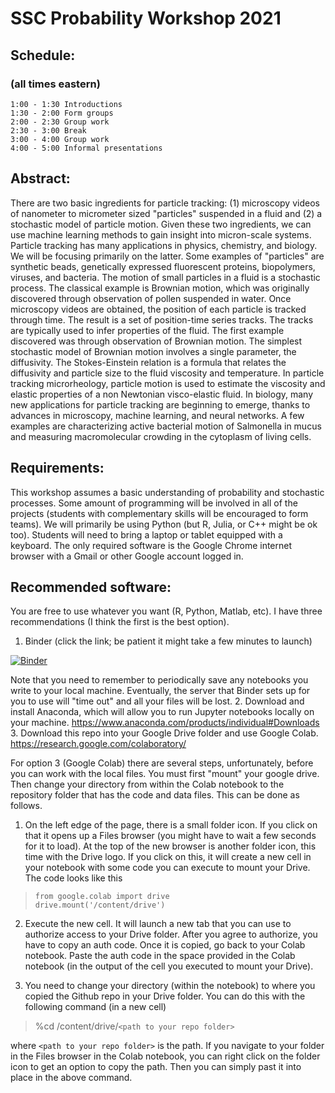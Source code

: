 # SSC Probability Workshop 2021

## Schedule:
### (all times eastern)
    1:00 - 1:30 Introductions
    1:30 - 2:00 Form groups
    2:00 - 2:30 Group work
    2:30 - 3:00 Break
    3:00 - 4:00 Group work
    4:00 - 5:00 Informal presentations

## Abstract:
There are two basic ingredients for particle tracking: (1) microscopy videos of nanometer to micrometer sized "particles" suspended in a fluid and (2) a stochastic model of particle motion. Given these two ingredients, we can use machine learning methods to gain insight into micron-scale systems. Particle tracking has many applications in physics, chemistry, and biology. We will be focusing primarily on the latter. Some examples of "particles" are synthetic beads, genetically expressed fluorescent proteins, biopolymers, viruses, and bacteria. The motion of small particles in a fluid is a stochastic process. The classical example is Brownian motion, which was originally discovered through observation of pollen suspended in water. Once microscopy videos are obtained, the position of each particle is tracked through time. The result is a set of position-time series tracks. The tracks are typically used to infer properties of the fluid. The first example discovered was through observation of Brownian motion. The simplest stochastic model of Brownian motion involves a single parameter, the diffusivity. The Stokes-Einstein relation is a formula that relates the diffusivity and particle size to the fluid viscosity and temperature. In particle tracking microrheology, particle motion is used to estimate the viscosity and elastic properties of a non Newtonian visco-elastic fluid. In biology, many new applications for particle tracking are beginning to emerge, thanks to advances in microscopy, machine learning, and neural networks. A few examples are characterizing active bacterial motion of Salmonella in mucus and measuring macromolecular crowding in the cytoplasm of living cells.

## Requirements: 
This workshop assumes a basic understanding of probability and stochastic processes. Some amount of programming will be involved in all of the projects (students with complementary skills will be encouraged to form teams). We will primarily be using Python (but R, Julia, or C++ might be ok too). Students will need to bring a laptop or tablet equipped with a keyboard. The only required software is the Google Chrome internet browser with a Gmail or other Google account logged in. 

## Recommended software:
You are free to use whatever you want (R, Python, Matlab, etc). I have three recommendations (I think the first is the best option).
  1. Binder (click the link; be patient it might take a few minutes to launch)

  [![Binder](https://mybinder.org/badge_logo.svg)](https://mybinder.org/v2/gh/newby-jay/SSC_Workshop_2021/HEAD)

  Note that you need to remember to periodically save any notebooks you write to your local machine. Eventually, the server that Binder sets up for you to use will "time out" and all your files will be lost.
  2. Download and install Anaconda, which will allow you to run Jupyter notebooks locally on your machine. https://www.anaconda.com/products/individual#Downloads
  3. Download this repo into your Google Drive folder and use Google Colab. https://research.google.com/colaboratory/

For option 3 (Google Colab) there are several steps, unfortunately, before you can work with the local files. You must first "mount" your google drive. Then change your directory from within the Colab notebook to the repository folder that has the code and data files. This can be done as follows.

  1. On the left edge of the page, there is a small folder icon. If you click on that it opens up a Files browser (you might have to wait a few seconds for it to load). At the top of the new browser is another folder icon, this time with the Drive logo. If you click on this, it will create a new cell in your notebook with some code you can execute to mount your Drive. The code looks like this

>     from google.colab import drive
>     drive.mount('/content/drive')

  2. Execute the new cell. It will launch a new tab that you can use to authorize access to your Drive folder. After you agree to authorize, you have to copy an auth code. Once it is copied, go back to your Colab notebook. Paste the auth code in the space provided in the Colab notebook (in the output of the cell you executed to mount your Drive).

  3. You need to change your directory (within the notebook) to where you copied the Github repo in your Drive folder. You can do this with the following command (in a new cell)

  >   %cd /content/drive/`<path to your repo folder>`

  where `<path to your repo folder>` is the path. If you navigate to your folder in the Files browser in the Colab notebook, you can right click on the folder icon to get an option to copy the path. Then you can simply past it into place in the above command.
